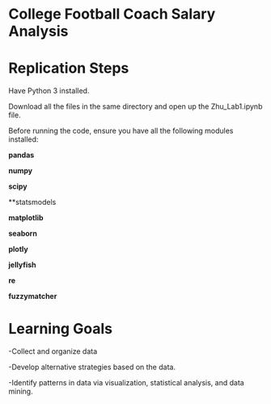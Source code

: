 # College Football Coach Salary Analysis



# Replication Steps
Have Python 3 installed.

Download all the files in the same directory and open up the Zhu_Lab1.ipynb file.

Before running the code, ensure you have all the following modules installed:

**pandas**

**numpy**

**scipy**

**statsmodels

**matplotlib**

**seaborn**

**plotly**

**jellyfish**

**re**

**fuzzymatcher**


# Learning Goals

-Collect and organize data

-Develop alternative strategies based on the data.

-Identify patterns in data via visualization, statistical analysis, and data mining.
